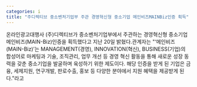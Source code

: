 ```yaml
---
categories: i
title: "주디렉티브 중소벤처기업부 주관 경영혁신형 중소기업 메인비즈MAINBiz인증 획득"
---
```

온라인광고대행사 (주)디렉티브가 중소벤처기업부에서 주관하는 경영혁신형 중소기업 메인비즈(MAIN-Biz)인증을 획득했다고 지난 20일 밝혔다.관계자는 "‘메인비즈(MAIN-Biz)’는 MANAGEMENT(경영), INNOVATION(혁신), BUSINESS(기업)의 합성어로 마케팅과 기술, 조직관리, 업무 개선 등 경영 혁신 활동을 통해 새로운 성장 동력을 갖춘 중소기업을 발굴하며 육성하기 위한 제도이다. 해당 인증을 받게 된 기업은 금융, 세제지원, 연구개발, 판로수출, 홍보 등 다양한 분야에서 지원 혜택을 제공받게 된다."라고